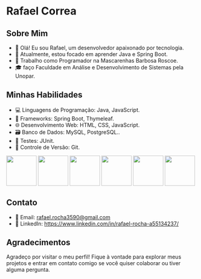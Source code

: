 # Rafael Correa

## Sobre Mim
- 👋 Olá! Eu sou Rafael, um desenvolvedor apaixonado por tecnologia.
- 🌱 Atualmente, estou focado em aprender Java e Spring Boot.
- 💼 Trabalho como Programador na Mascarenhas Barbosa Roscoe.
- 🎓 faço Faculdade em Análise e Desenvolvimento de Sistemas pela Unopar.

## Minhas Habilidades
- 💻 Linguagens de Programação: Java, JavaScript.
- 🚀 Frameworks: Spring Boot, Thymeleaf.
- 🌐 Desenvolvimento Web: HTML, CSS, JavaScript.
- 🗃️ Banco de Dados: MySQL, PostgreSQL..
- 🧪 Testes: JUnit.
- 🚢 Controle de Versão: Git.
<div>
    <img src="https://cdn.jsdelivr.net/gh/devicons/devicon/icons/java/java-original.svg" alt="" width="80px" height="80px">
    <img src="https://cdn.jsdelivr.net/gh/devicons/devicon/icons/spring/spring-original.svg" alt="" width="80px" height="80px">
    <img src="https://cdn.jsdelivr.net/gh/devicons/devicon/icons/mysql/mysql-original.svg" alt="" width="80px" height="80px">
    <img src="https://cdn.jsdelivr.net/gh/devicons/devicon/icons/postgresql/postgresql-original.svg" alt="" width="80px" height="80px">
    <img src="https://cdn.jsdelivr.net/gh/devicons/devicon/icons/docker/docker-original.svg" alt="" width="80px" height="80px">
    <img src="https://cdn.jsdelivr.net/gh/devicons/devicon/icons/javascript/javascript-original.svg" alt="" width="80px" height="80px">
</div>

## Contato
- 📧 Email: rafael.rocha3590@gmail.com
- 💬 LinkedIn: https://www.linkedin.com/in/rafael-rocha-a55134237/

## Agradecimentos
Agradeço por visitar o meu perfil! Fique à vontade para explorar meus projetos e entrar em contato comigo se você quiser colaborar ou tiver alguma pergunta.
